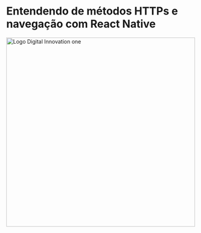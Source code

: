 # Entendendo de métodos HTTPs e navegação com React Native

<img src="https://hermes.digitalinnovation.one/site/images/cover_dio.jpg" width="500" alt="Logo Digital Innovation one"/>